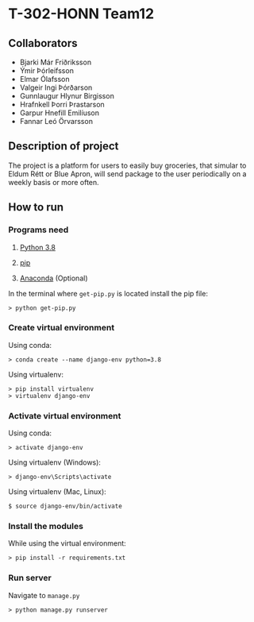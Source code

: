 # T-302-HONN Team12

## Collaborators

- Bjarki Már Friðriksson
- Ýmir Þórleifsson 
- Elmar Ólafsson 
- Valgeir Ingi Þórðarson 
- Gunnlaugur Hlynur Birgisson 
- Hrafnkell Þorri Þrastarson 
- Garpur Hnefill Emilíuson
- Fannar Leó Örvarsson

## Description of project

The project is a platform for users to easily buy groceries, that simular to Eldum Rétt or Blue Apron, will send package to the user periodically on a weekly basis or more often.

## How to run

### Programs need
1. [Python 3.8](https://www.python.org/downloads/)

2. [pip](https://bootstrap.pypa.io/get-pip.py)

3. [Anaconda](https://www.anaconda.com/products/individual) (Optional)

In the terminal where `get-pip.py` is located install the pip file:

```
> python get-pip.py
```

### Create virtual environment

Using conda:

```
> conda create --name django-env python=3.8
```

Using virtualenv:

```
> pip install virtualenv
> virtualenv django-env
```
### Activate virtual environment
Using conda:
```
> activate django-env
```
Using virtualenv (Windows):
```
> django-env\Scripts\activate
```
Using virtualenv (Mac, Linux):
```
$ source django-env/bin/activate
```

### Install the modules
While using the virtual environment:
```
> pip install -r requirements.txt
```

### Run server
Navigate to `manage.py`
```
> python manage.py runserver
```
